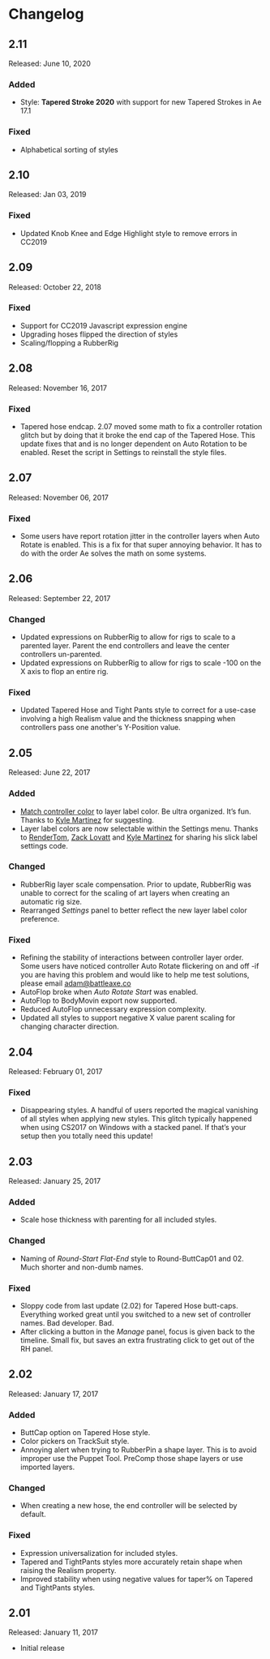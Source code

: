 # Changelog

## 2.11 
Released: June 10, 2020
### Added
- Style: **Tapered Stroke 2020** with support for new Tapered Strokes in Ae 17.1

### Fixed 
- Alphabetical sorting of styles

## 2.10
Released: Jan 03, 2019
### Fixed
- Updated Knob Knee and Edge Highlight style to remove errors in CC2019


## 2.09
Released: October 22, 2018
### Fixed
- Support for CC2019 Javascript expression engine
- Upgrading hoses flipped the direction of styles
- Scaling/flopping a RubberRig 


## 2.08
Released: November 16, 2017
### Fixed
- Tapered hose endcap. 2.07 moved some math to fix a controller rotation glitch but by doing that it broke the end cap of the Tapered Hose. This update fixes that and is no longer dependent on Auto Rotation to be enabled.  Reset the script in Settings to reinstall the style files.


## 2.07
Released: November 06, 2017
### Fixed
- Some users have report rotation jitter in the controller layers when Auto Rotate is enabled. This is a fix for that super annoying behavior. It has to do with the order Ae solves the math on some systems.


## 2.06
Released: September 22, 2017
### Changed
- Updated expressions on RubberRig to allow for rigs to scale to a parented layer. Parent the end controllers and leave the center controllers un-parented. 
- Updated expressions on RubberRig to allow for rigs to scale -100 on the X axis to flop an entire rig.

### Fixed 
- Updated Tapered Hose and Tight Pants style to correct for a use-case involving a high Realism value and the thickness snapping when controllers pass one another's Y-Position value.


## 2.05
Released: June 22, 2017
### Added
- [Match controller color][1] to layer label color. Be ultra organized. It’s fun. Thanks to [Kyle Martinez][2] for suggesting.
- Layer label colors are now selectable within the Settings menu. Thanks to [RenderTom][3], [Zack Lovatt][4] and [Kyle Martinez][2] for sharing his slick label settings code.

[4]: https://zacklovatt.com/
[3]: http://www.rendertom.com/
[2]: https://twitter.com/kyletmartinez
[1]: http://www.battleaxe.co/rh2-manage#match

### Changed
- RubberRig layer scale compensation. Prior to update, RubberRig was unable to correct for the scaling of art layers when creating an automatic rig size.
- Rearranged *Settings* panel to better reflect the new layer label color preference.

### Fixed 
- Refining the stability of interactions between controller layer order. Some users have noticed controller Auto Rotate flickering on and off -if you are having this problem and would like to help me test solutions, please email adam@battleaxe.co
- AutoFlop broke when *Auto Rotate Start* was enabled.
- AutoFlop to BodyMovin export now supported.
- Reduced AutoFlop unnecessary expression complexity.
- Updated all styles to support negative X value parent scaling for changing character direction.



## 2.04
Released: February 01, 2017
### Fixed
- Disappearing styles. A handful of users reported the magical vanishing of all styles when applying new styles. This glitch typically happened when using CS2017 on Windows with a stacked panel. If that’s your setup then you totally need this update!



## 2.03
Released: January 25, 2017
### Added
- Scale hose thickness with parenting for all included styles. 

### Changed
- Naming of *Round-Start Flat-End* style to Round-ButtCap01 and 02. Much shorter and non-dumb names.

### Fixed
- Sloppy code from last update (2.02) for Tapered Hose butt-caps. Everything worked great until you switched to a new set of controller names. Bad developer. Bad.
- After clicking a button in the *Manage* panel, focus is given back to the timeline. Small fix, but saves an extra frustrating click to get out of the RH panel.


## 2.02
Released: January 17, 2017
### Added
- ButtCap option on Tapered Hose style.
- Color pickers on TrackSuit style.
- Annoying alert when trying to RubberPin a shape layer. This is to avoid improper use the Puppet Tool. PreComp those shape layers or use imported layers.

### Changed
- When creating a new hose, the end controller will be selected by default.

### Fixed
- Expression universalization for included styles.
- Tapered and TightPants styles more accurately retain shape when raising the Realism property.
- Improved stability when using negative values for taper% on Tapered and TightPants styles.


## 2.01
Released: January 11, 2017
- Initial release